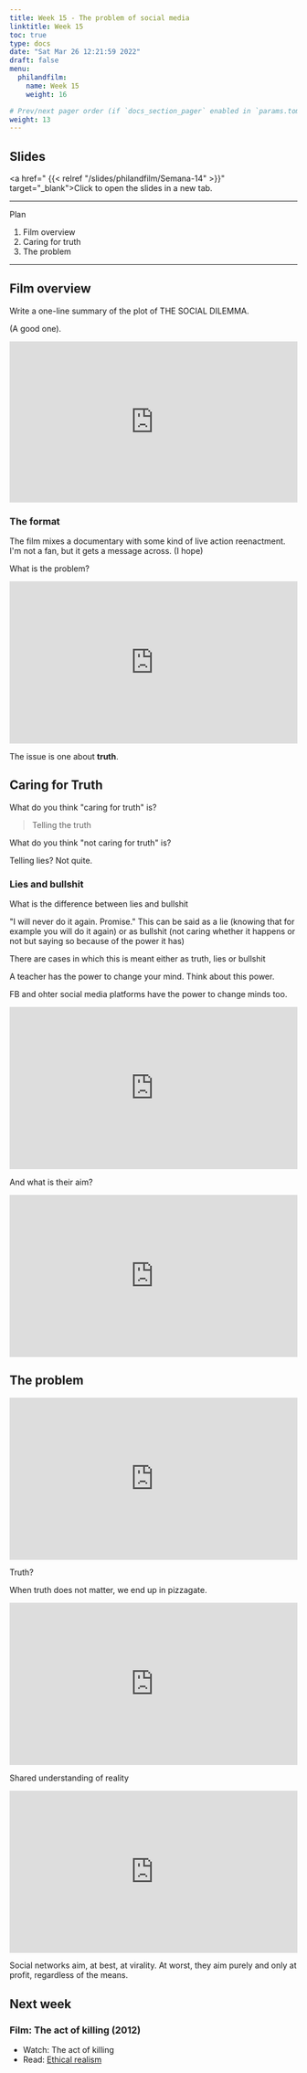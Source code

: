 ```yaml
---
title: Week 15 - The problem of social media
linktitle: Week 15 
toc: true
type: docs
date: "Sat Mar 26 12:21:59 2022"
draft: false
menu:
  philandfilm:
    name: Week 15
    weight: 16

# Prev/next pager order (if `docs_section_pager` enabled in `params.toml`)
weight: 13
---
```



## Slides


<a href=" {{< relref "/slides/philandfilm/Semana-14" >}}" target="_blank">Click to open the slides in a new tab.</a>


---

Plan

1.  Film overview
2.  Caring for truth
3.  The problem


---

## Film overview


Write a one-line summary of the plot of THE SOCIAL DILEMMA.

(A good one).

<div style="width:100%;height:0;padding-bottom:56%;position:relative;"><iframe src="https://giphy.com/embed/atZII8NmbPGw0" width="100%" height="100%" style="position:absolute" frameBorder="0" class="giphy-embed" allowFullScreen></iframe></div>

### The format

The film mixes a documentary with some kind of live action reenactment. I'm not a fan, but it gets a message across. (I hope)

What is the problem?

<div style="padding:56.25% 0 0 0;position:relative;"><iframe src="https://player.vimeo.com/video/705194092?h=d8b5f842fb&amp;badge=0&amp;autopause=0&amp;player_id=0&amp;app_id=58479" frameborder="0" allow="autoplay; fullscreen; picture-in-picture" allowfullscreen style="position:absolute;top:0;left:0;width:100%;height:100%;" title="ai1"></iframe></div><script src="https://player.vimeo.com/api/player.js"></script>

The issue is one about **truth**.


## Caring for Truth

What do you think "caring for truth" is?

> Telling the truth

What do you think "not caring for truth" is?

Telling lies? Not quite.


###  Lies and bullshit

What is the difference between lies and bullshit

"I will never do it again. Promise."  This can be said as a lie (knowing that for example you will do it again) or as bullshit (not caring whether it happens or not but saying so because of the power it has)

There are cases in which this is meant either as truth, lies or bullshit

A teacher has the power to change your mind. Think about this power.

FB and ohter social media platforms have the power to change minds too.

<div style="padding:56.25% 0 0 0;position:relative;"><iframe src="https://player.vimeo.com/video/705194038?h=ccff5b8cdd&amp;badge=0&amp;autopause=0&amp;player_id=0&amp;app_id=58479" frameborder="0" allow="autoplay; fullscreen; picture-in-picture" allowfullscreen style="position:absolute;top:0;left:0;width:100%;height:100%;" title="psyeffect"></iframe></div><script src="https://player.vimeo.com/api/player.js"></script>

And what is their aim?

  <div style="padding:56.25% 0 0 0;position:relative;"><iframe src="https://player.vimeo.com/video/705194060?h=5f09327d8b&amp;badge=0&amp;autopause=0&amp;player_id=0&amp;app_id=58479" frameborder="0" allow="autoplay; fullscreen; picture-in-picture" allowfullscreen style="position:absolute;top:0;left:0;width:100%;height:100%;" title="the-product"></iframe></div><script src="https://player.vimeo.com/api/player.js"></script>



## The problem


<div style="padding:56.25% 0 0 0;position:relative;"><iframe src="https://player.vimeo.com/video/705193997?h=bc27e9345d&amp;badge=0&amp;autopause=0&amp;player_id=0&amp;app_id=58479" frameborder="0" allow="autoplay; fullscreen; picture-in-picture" allowfullscreen style="position:absolute;top:0;left:0;width:100%;height:100%;" title="fbvswikipedia"></iframe></div><script src="https://player.vimeo.com/api/player.js"></script>

Truth?

When truth does not matter, we end up in pizzagate.

<div style="padding:56.25% 0 0 0;position:relative;"><iframe src="https://player.vimeo.com/video/705193943?h=8c59d76eb8&amp;badge=0&amp;autopause=0&amp;player_id=0&amp;app_id=58479" frameborder="0" allow="autoplay; fullscreen; picture-in-picture" allowfullscreen style="position:absolute;top:0;left:0;width:100%;height:100%;" title="pizzagate"></iframe></div><script src="https://player.vimeo.com/api/player.js"></script>

Shared understanding of reality

<div style="padding:56.25% 0 0 0;position:relative;"><iframe src="https://player.vimeo.com/video/705193924?h=047a7fe917&amp;badge=0&amp;autopause=0&amp;player_id=0&amp;app_id=58479" frameborder="0" allow="autoplay; fullscreen; picture-in-picture" allowfullscreen style="position:absolute;top:0;left:0;width:100%;height:100%;" title="truthai"></iframe></div><script src="https://player.vimeo.com/api/player.js"></script>


Social networks aim, at best, at virality. At worst, they aim purely and only at profit, regardless of the means.

## Next week


### Film: The act of killing (2012)

* Watch: The act of killing
* Read: [Ethical realism](https://1000wordphilosophy.com/2015/11/05/ethical-realism/)